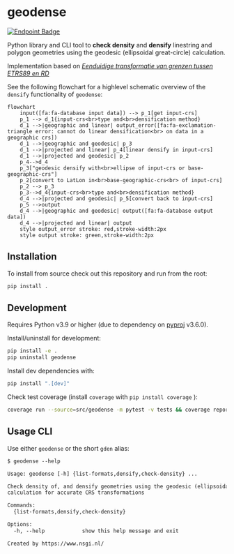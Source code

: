 # geodense

[![Endpoint Badge](https://img.shields.io/endpoint?url=https%3A%2F%2Fgeodetischeinfrastructuur.github.io%2Fgeodense%2Fbadge.json&style=flat-square&logo=pytest&logoColor=white)](https://geodetischeinfrastructuur.github.io/geodense/)

Python library and CLI tool to **check density** and **densify** linestring and polygon geometries using the geodesic (ellipsoidal great-circle) calculation.

Implementation based on [*Eenduidige transformatie van grenzen tussen ETRS89 en RD*](https://geoforum.nl/uploads/default/original/2X/c/c0795baa683bf3845c866ae4c576a880455be02a.pdf)

See the following flowchart for a highlevel schematic overview of the `densify` functionality of `geodense`:

```mermaid
flowchart
    input([fa:fa-database input data]) --> p_1[get input-crs]
    p_1 --> d_1{input-crs<br>type and<br>densification method}
    d_1 -->|geographic and linear| output_error([fa:fa-exclamation-triangle error: cannot do linear densification<br> on data in a geographic crs])
    d_1 -->|geographic and geodesic| p_3
    d_1 -->|projected and linear| p_4[linear densify in input-crs]
    d_1 -->|projected and geodesic| p_2    
    p_4-->d_4
    p_3["geodesic densify with<br>ellipse of input-crs or base-geographic-crs"]
    p_2[convert to LatLon in<br>base-geographic-crs<br> of input-crs]
    p_2 --> p_3
    p_3-->d_4{input-crs<br>type and<br>densification method}
    d_4 -->|projected and geodesic| p_5[convert back to input-crs]
    p_5 -->output
    d_4 -->|geographic and geodesic| output([fa:fa-database output data])
    d_4 -->|projected and linear| output
    style output_error stroke: red,stroke-width:2px
    style output stroke: green,stroke-width:2px
```

## Installation

To install from source check out this repository and run from the root:

```sh
pip install .
```

## Development

Requires Python v3.9 or higher (due to dependency on [pyproj](https://pyproj4.github.io/pyproj/stable/) v3.6.0).

Install/uninstall for development:

```sh
pip install -e .
pip uninstall geodense
```

Install dev dependencies with:

```sh
pip install ".[dev]"
```

Check test coverage (install `coverage` with `pip install coverage` ):

```sh
coverage run --source=src/geodense -m pytest -v tests && coverage report -m
```

## Usage CLI

Use either `geodense` or the short `gden` alias:

```txt
$ geodense --help

Usage: geodense [-h] {list-formats,densify,check-density} ...

Check density of, and densify geometries using the geodesic (ellipsoidal great-circle)
calculation for accurate CRS transformations

Commands:
  {list-formats,densify,check-density}

Options:
  -h, --help            show this help message and exit

Created by https://www.nsgi.nl/
```
